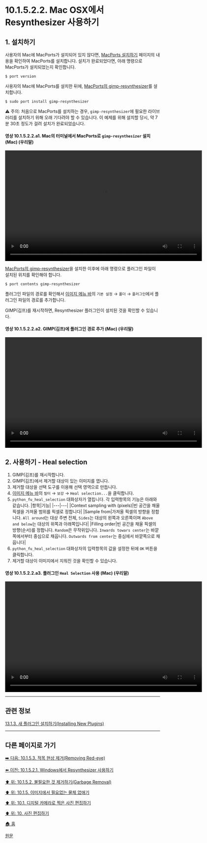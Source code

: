 # 10.1.5.2.2. Mac OSX에서 Resynthesizer 사용하기
## 1. 설치하기

사용자의 Mac에 MacPorts가 설치되어 있지 않다면, [MacPorts 설치하기](https://guide.macports.org/) 페이지의 내용을 확인하여 MacPorts를 설치합니다. 설치가 완료되었다면, 아래 명령으로 MacPorts가 설치되었는지 확인합니다.

```
$ port version
```

사용자의 Mac에 MacPorts를 설치한 뒤에, [MacPorts의 gimp-resynthesizer](https://ports.macports.org/port/gimp-resynthesizer/details/)를 설치합니다.

```
$ sudo port install gimp-resynthesizer
```

⚠️ 주의: 처음으로 MacPorts를 설치하는 경우, `gimp-resynthesizer`에 필요한 라이브러리를 설치하기 위해 오래 기다려야 할 수 있습니다. 이 예제를 위해 설치할 당시, 약 7분 30초 정도가 걸려 설치가 완료되었습니다.

#### 영상 10.1.5.2.2.a1. Mac의 터미널에서 MacPorts로 `gimp-resynthesizer` 설치 (Mac) (우리말)
<video controls="controls" width="640" height="360" src="https://github.com/wonder13662/gimp/assets/15767104/106c8e8a-32b3-44f8-99ee-2c62bdef602d"></video>

[MacPorts의 gimp-resynthesizer](https://ports.macports.org/port/gimp-resynthesizer/details/)을 설치한 이후에 아래 명령으로 플러그인 파일이 설치된 위치를 확인해야 합니다.

```
$ port contents gimp-resynthesizer
```

플러그인 파일의 경로를 확인해서 [이미지 메뉴 바](./19-glossaryx-image_menu_bar.md)의 `기본 설정` → `폴더` → `플러그인`에서 플러그인 파일의 경로를 추가합니다.

GIMP(김프)를 재시작하면, Resynthesizer 플러그인이 설치된 것을 확인할 수 있습니다.

#### 영상 10.1.5.2.2.a2. GIMP(김프)에 플러그인 경로 추가 (Mac) (우리말)
<video controls="controls" width="640" height="360" src="https://github.com/wonder13662/gimp/assets/15767104/58f01bee-cecc-41d1-a3ef-ed8c77113bae"></video>

## 2. 사용하기 - Heal selection
1. GIMP(김프)를 재시작합니다.
2. GIMP(김프)에서 제거할 대상이 있는 이미지를 엽니다.
3. 제거할 대상을 선택 도구를 이용해 선택 영역으로 만듭니다.
4. [이미지 메뉴 바](./19-glossaryx-image_menu_bar.md)의 `필터` → `보강` → `Heal selection...`을 클릭합니다.
5. `python_fu_heal_selection` 대화상자가 열립니다. 각 입력항목의 기능은 아래와 같습니다.
|항목|기능|
|---|---|
|Context sampling with (pixels)|빈 공간을 채울 픽셀을 가져올 범위를 픽셀로 정합니다|
|Sample from|가져올 픽셀의 방향을 정합니다. `All around`는 대상 주변 전체, `Sides`는 대상의 왼쪽과 오른쪽이며 `Above and below`는 대상의 위쪽과 아래쪽입니다|
|Filling order|빈 공간을 채울 픽셀의 방향(순서)를 정합니다. `Random`은 무작위입니다. `Inwards towars center`는 바깥쪽에서부터 중심으로 채웁니다. `Outwards from center`는 중심에서 바깥쪽으로 채웁니다|
6. `python_fu_heal_selection` 대화상자의 입력항목의 값을 설정한 뒤에 `OK` 버튼을 클릭합니다.
7. 제거할 대상이 이미지에서 지워진 것을 확인할 수 있습니다.

#### 영상 10.1.5.2.2.a3. 플러그인 `Heal Selection` 사용 (Mac) (우리말)
<video controls="controls" width="640" height="360" src="https://github.com/wonder13662/gimp/assets/15767104/af379030-c0ee-44a9-8f42-4f7ea6a11221"></video>

***

## 관련 정보

[13.1.3. 새 플러그인 설치하기(Installing New Plugins)](./13-01-03-00-installing_new_plugins.md)

***

## 다른 페이지로 가기

[➡️ 다음: 10.1.5.3. 적목 현상 제거(Removing Red-eye)](./10-01-05-03-removing_red_eye.md)

[⬅️ 이전: 10.1.5.2.1. Windows에서 Resynthesizer 사용하기](./10-01-05-02-01-resynthesizer_on_windows.md)

[⬆️ 위: 10.1.5.2. 불필요한 것 제거하기(Garbage Removal)](./10-01-05-02-00-garbage_removal.md)

[⬆️ 위: 10.1.5. 이미지에서 필요없는 물체 없애기](./10-01-05-00-removing_unwanted_objects_from_an_image.md)

[⬆️ 위: 10.1. 디지털 카메라로 찍은 사진 편집하기](./10-01-00-working-with-digital-camera-photos.md)

[⬆️ 위: 10. 사진 편집하기](./10-00-enhancing-photographs.md)

[🏠 홈](./00-home.md)

[원문](https://docs.gimp.org/2.10/ko/gimp-imaging-photos.html#gimp-using-photography-garbage)
